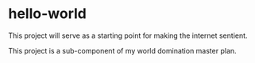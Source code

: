 # hello-world
This project will serve as a starting point for making the internet sentient.

This project is a sub-component of my world domination master plan.
